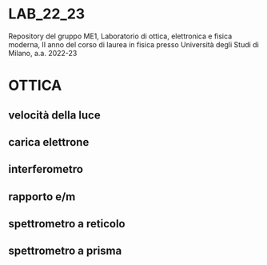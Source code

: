 # LAB_22_23
Repository del gruppo ME1, Laboratorio di ottica, elettronica e fisica moderna, II anno del corso di laurea in fisica presso Università degli Studi di Milano, a.a. 2022-23

# OTTICA

## velocità della luce

## carica elettrone

## interferometro

## rapporto e/m

## spettrometro a reticolo

## spettrometro a prisma